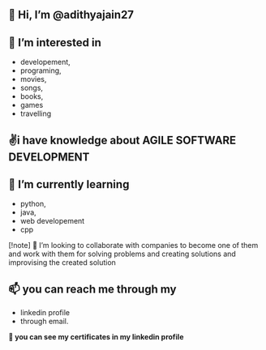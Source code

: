 ## 👋 Hi, I’m @adithyajain27
## 👀 I’m interested in
  * developement,
  * programing,
  * movies,
  * songs,
  * books,
  * games
  * travelling
    
## ✌️i have knowledge about **AGILE SOFTWARE DEVELOPMENT** 
   
    
## 🌱 I’m currently learning
  * python,
  * java,
  * web developement
  * cpp

    
[!note] 💞️ I’m looking to
     collaborate with companies to become one of them and work with them for solving problems and creating solutions and improvising the created solution
## 📫 you can reach me through my
  * linkedin profile
  * through email.
  
  
  **👀 you can see my certificates in my linkedin profile**
 
    

<!---
adithyajain27/adithyajain27 is a ✨ special ✨ repository because its `README.md` (this file) appears on your GitHub profile.
You can click the Preview link to take a look at your changes.
--->
